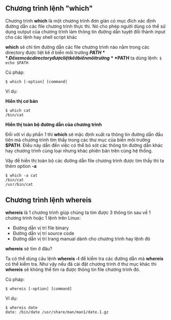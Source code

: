 ## Chương trình lệnh "which"

Chương trình **which** là một chương trình đơn giản có mục đích xác định đường dẫn các file chương trình thực thi. Nó cho phép người dùng có thể sử dụng output của chương trình làm thông tin đường dẫn tuyệt đối thành input cho các lệnh hay shell script khác

**which** sẽ chỉ tìm đường dẫn các file chương trình nào nằm trong các directory được liệt kê ở biến môi trường **$PATH**. Để xem các directory được liệt kê ở biến môi trường **$PATH** ta dùng lệnh: ``$ echo $PATH``


Cú pháp:

``$ which [-option] [command]``

Ví dụ:

**Hiển thị cơ bản**

```
$ which cat
/bin/cat
```
**Hiển thị toàn bộ đường dẫn của chương trình**

Đối với ví dụ phần 1 thì **which** sẽ mặc định xuất ra thông tin đường dẫn đầu tiên mà chương trình tìm thấy trong các thư mục của biến môi trường **$PATH**. Điều này dẫn đến việc có thể bỏ sót các thông tin đường dẫn khác hay chương trình cùng loại nhưng khác phiên bản trên cùng hệ thống.

Vậy để hiển thị toàn bộ các đường dẫn file chương trình được tìm thấy thì ta thêm option **-a**

```
$ which -a cat
/bin/cat
/usr/bin/cat
```
## Chương trình lệnh whereis

**whereis** là 1 chương trình giúp chúng ta tìm được 3 thông tin sau về 1 chương trình hoặc 1 lệnh trên Linux:

- Đường dẫn vị trí file binary
- Đường dẫn vị trí source code
- Đường dẫn vị trí trang manual dành cho chương trình hay lệnh đó

**whereis** sẽ tìm ở đâu?

Ta có thể dùng câu lệnh **whereis -l** để kiểm tra các đường dẫn mà **whereis** có thể kiểm tra. Như vậy nếu đã cài đặt chương trình ở thư mục khác thì **whereis** sẽ không thể tìm ra được thông tin file chương trình đó.

Cú pháp:

``$ whereis [-option] [command]``

Ví dụ:

```
$ whereis date
date: /bin/date /usr/share/man/man1/date.1.gz
```
